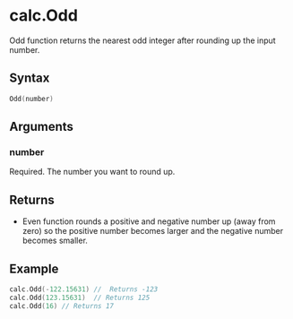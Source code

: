 # calc.Odd

Odd function returns the nearest odd integer after rounding up the input number.

## Syntax

```go
Odd(number)
```

## Arguments

### number

Required. The number you want to round up.

## Returns

+ Even function rounds a positive and negative number up (away from zero) so the positive number becomes larger and the negative number becomes smaller.

## Example

```go
calc.Odd(-122.15631) //  Returns -123
calc.Odd(123.15631)  // Returns 125
calc.Odd(16) // Returns 17
```
